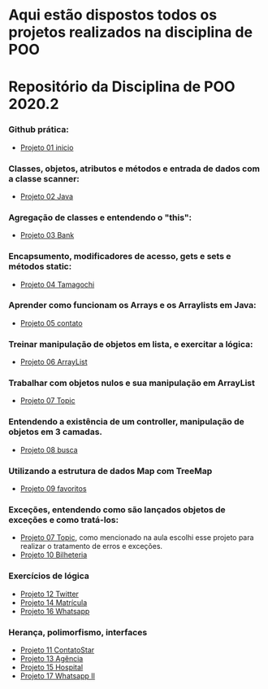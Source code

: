 # Aqui estão dispostos todos os projetos realizados na disciplina de POO

# Repositório da Disciplina de POO 2020.2

### Github prática:
- [Projeto 01 inicio](https://github.com/henricker/POO_2020_2/tree/main/Projeto%2001%20Inicio)
### Classes, objetos, atributos e métodos e entrada de dados com a classe scanner:
- [Projeto 02 Java](https://github.com/henricker/POO_2020_2/tree/main/Projeto%2002%20Java/Carro%20com%20pessoas/src)
### Agregação de classes e entendendo o "this":
- [Projeto 03 Bank](https://github.com/henricker/POO_2020_2/tree/main/Projeto%2003%20Bank/src/Bank)
### Encapsumento, modificadores de acesso, gets e sets e métodos static:
- [Projeto 04 Tamagochi](https://github.com/henricker/POO_2020_2/tree/main/Projeto%2004%20Tamagochi)
### Aprender como funcionam os Arrays e os Arraylists em Java:
- [Projeto 05 contato](https://github.com/henricker/POO_2020_2/tree/main/Projeto%2005%20Contato)
### Treinar manipulação de objetos em lista, e exercitar a lógica:
- [Projeto 06 ArrayList](https://github.com/henricker/POO_2020_2/tree/main/Projeto%2006%20ArrayList)
### Trabalhar com objetos nulos e sua manipulação em ArrayList
- [Projeto 07 Topic](https://github.com/henricker/POO_2020_2/tree/main/Projeto%2007%20topic)
### Entendendo a existência de um controller, manipulação de objetos em 3 camadas.
- [Projeto 08 busca](https://github.com/henricker/POO_2020_2/tree/main/Projeto%2008%20busca-contatos)
### Utilizando a estrutura de dados Map com TreeMap
- [Projeto 09 favoritos](https://github.com/henricker/POO_2020_2/tree/main/Projeto%2009%20favoritos)
### Exceções, entendendo como são lançados objetos de exceções e como tratá-los:
- [Projeto 07 Topic](https://github.com/henricker/POO_2020_2/tree/main/Projeto%2007%20topic), como mencionado na aula escolhi esse projeto para realizar o tratamento de erros e exceções.<br>
- [Projeto 10 Bilheteria](https://github.com/henricker/POO_2020_2/tree/main/Projeto%2010%20Bilheteria)
### Exercícios de lógica
- [Projeto 12 Twitter](https://github.com/henricker/POO_2020_2/tree/main/Projeto%2012%20Twitter) <br>
- [Projeto 14 Matrícula](https://github.com/henricker/POO_2020_2/tree/main/Projeto%2014%20Matr%C3%ADcula)
- [Projeto 16 Whatsapp](https://github.com/henricker/POO_2020_2/tree/main/Projeto%2016%20whatsapp%20I)
### Herança, polimorfismo, interfaces 
- [Projeto 11 ContatoStar](https://github.com/henricker/POO_2020_2/tree/main/Projeto%2011%20ContatoStar)
- [Projeto 13 Agência](https://github.com/henricker/POO_2020_2/tree/main/Projeto%2013%20%20Ag%C3%AAncia)
- [Projeto 15 Hospital](https://github.com/henricker/POO_2020_2/tree/main/Projeto%2015%20hospital)
- [Projeto 17 Whatsapp II](https://github.com/henricker/POO_2020_2/tree/main/Projeto%2017%20whatsapp%20II)
 
